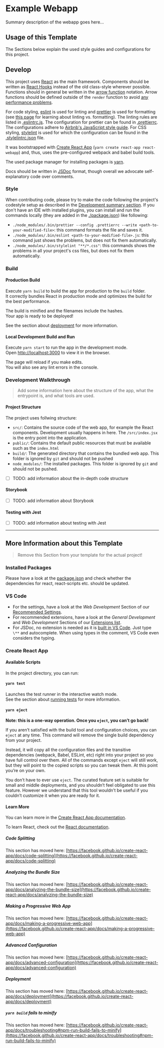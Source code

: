 # Example Webapp

Summary description of the webapp goes here...

## Usage of this Template

The Sections below explain the used style guides and configurations for this project.

## Develop

This project uses [React](https://reactjs.org) as the main framework. Components should be written as [React Hooks](https://reactjs.org/docs/hooks-intro.html) instead of the old class-style wherever possible. Functions should in general be written in the [arrow function](https://developer.mozilla.org/en-US/docs/Web/JavaScript/Reference/Functions/Arrow_functions) notation. Arrow functions should be defined outside of the `render` function to avoid [any performance problems](https://reactjs.org/docs/faq-functions.html#arrow-function-in-render).

For code styling, [eslint](https://eslint.org) is used for linting and [prettier](https://prettier.io) is used for formatting (see [this page](https://prettier.io/docs/en/comparison.html) for learning about linting vs. formatting). The linting rules are listed in [.eslintrc.js](./eslintrc.js). The configuration for prettier can be found in [.prettierrc](./prettierrc). The configurations adhere to [Airbnb's JavaScript style guide](https://github.com/airbnb/javascript). For CSS styling, [stylelint](https://stylelint.io) is used for which the configuration can be found in the [.stylelintrc.json](./.stylelintrc.json) file.

It was bootstrapped with [Create React App](https://github.com/facebook/create-react-app) (`yarn create react-app react-webapp`) and, thus, uses the pre-configured webpack and babel build tools.

The used package manager for installing packages is [yarn](https://classic.yarnpkg.com/en/docs/install/#mac-stable).

Docs should be written in [JSDoc](https://jsdoc.app/about-getting-started.html) format, though overall we advocate self-explanatory code over comments.

### Style

When contributing code, please try to make the code following the project's codestyle setup as described in the [Development summary section](./README.md#develop). If you don't have an IDE with installed plugins, you can install and run the commands locally (they are added in the [./package.json](./package.json)) like following:

- `./node_modules/.bin/prettier --config .prettierrc --write <path-to-your-modified-file>`: this command formats the file and saves it.
- `./node_modules/.bin/eslint <path-to-your-modified-file>.js`: this command just shows the problems, but does not fix them automatically.
- `./node_modules/.bin/stylelint "**/*.css"`: this commands shows the problems in all your project's css files, but does not fix them automatically.

### Build

#### Production Build

Execute `yarn build` to build the app for production to the `build` folder.\
It correctly bundles React in production mode and optimizes the build for the best performance.

The build is minified and the filenames include the hashes.\
Your app is ready to be deployed!

See the section about [deployment](https://facebook.github.io/create-react-app/docs/deployment) for more information.

#### Local Development Build and Run

Execute `yarn start` to run the app in the development mode.\
Open [http://localhost:3000](http://localhost:3000) to view it in the browser.

The page will reload if you make edits.\
You will also see any lint errors in the console.

### Development Walkthrough

> Add some information here about the structure of the app, what the entrypoint is, and what tools are used.

#### Project Structure

The project uses follwing structure:

- `src/`: Contains the source code of the web app, for example the React components. Development usually happens in here. The `/src/index.jsx` is the entry point into the application.
- `public/`: Contains the default public resources that must be available such as the `index.html`
- `build/`: The generated directory that contains the bundled web app. This folder is ignored by `git` and should not be pushed
- `node_modules/`: The installed packages. This folder is ignored by `git` and should not be pushed.

- [ ] TODO: add information about the in-depth code structure

#### Storybook

- [ ] TODO: add information about Storybook

#### Testing with Jest

- [ ] TODO: add information about testing with Jest

---

## More Information about this Template

> Remove this Section from your template for the actual project!

### Installed Packages

Please have a look at the [package.json](https://github.com/mltooling/project-template/blob/react-webapp/react-webapp/package.json) and check whether the dependencies for react, react-scripts etc. should be updated.

### VS Code

- For the settings, have a look at the _Web Development_ Section of our [Recommended Settings](https://github.com/mltooling/project-template/blob/main/.vscode/recommended-settings.json).
- For recommended extensions, have a look at the _General Development_ and _Web Development_ Sections of our [Extensions list](https://github.com/mltooling/project-template/blob/main/.vscode/extensions.json).
- For JSDoc, no extension is needed as it is [built in VS Code](https://code.visualstudio.com/docs/languages/javascript#_jsdoc-support). Just type `\**` and autocomplete. When using types in the comment, VS Code even considers the typing.

### Create React App

#### Available Scripts

In the project directory, you can run:

#### `yarn test`

Launches the test runner in the interactive watch mode.\
See the section about [running tests](https://facebook.github.io/create-react-app/docs/running-tests) for more information.

#### `yarn eject`

**Note: this is a one-way operation. Once you `eject`, you can’t go back!**

If you aren’t satisfied with the build tool and configuration choices, you can `eject` at any time. This command will remove the single build dependency from your project.

Instead, it will copy all the configuration files and the transitive dependencies (webpack, Babel, ESLint, etc) right into your project so you have full control over them. All of the commands except `eject` will still work, but they will point to the copied scripts so you can tweak them. At this point you’re on your own.

You don’t have to ever use `eject`. The curated feature set is suitable for small and middle deployments, and you shouldn’t feel obligated to use this feature. However we understand that this tool wouldn’t be useful if you couldn’t customize it when you are ready for it.

#### Learn More

You can learn more in the [Create React App documentation](https://facebook.github.io/create-react-app/docs/getting-started).

To learn React, check out the [React documentation](https://reactjs.org/).

##### Code Splitting

This section has moved here: [https://facebook.github.io/create-react-app/docs/code-splitting](https://facebook.github.io/create-react-app/docs/code-splitting)

##### Analyzing the Bundle Size

This section has moved here: [https://facebook.github.io/create-react-app/docs/analyzing-the-bundle-size](https://facebook.github.io/create-react-app/docs/analyzing-the-bundle-size)

##### Making a Progressive Web App

This section has moved here: [https://facebook.github.io/create-react-app/docs/making-a-progressive-web-app](https://facebook.github.io/create-react-app/docs/making-a-progressive-web-app)

##### Advanced Configuration

This section has moved here: [https://facebook.github.io/create-react-app/docs/advanced-configuration](https://facebook.github.io/create-react-app/docs/advanced-configuration)

##### Deployment

This section has moved here: [https://facebook.github.io/create-react-app/docs/deployment](https://facebook.github.io/create-react-app/docs/deployment)

##### `yarn build` fails to minify

This section has moved here: [https://facebook.github.io/create-react-app/docs/troubleshooting#npm-run-build-fails-to-minify](https://facebook.github.io/create-react-app/docs/troubleshooting#npm-run-build-fails-to-minify)
